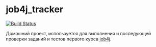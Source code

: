# job4j_tracker
[![Build Status](https://app.travis-ci.com/Sagkar/job4j_tracker.svg?branch=master)](https://app.travis-ci.com/Sagkar/job4j_tracker)

Домашний проект, используется для выполнения и последующей проверки заданий и тестов первого курса 
[job4j](https://job4j.ru/).